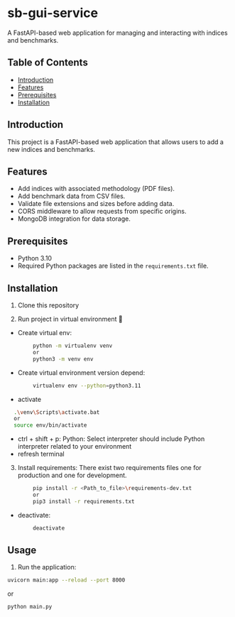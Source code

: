 # sb-gui-service

A FastAPI-based web application for managing and interacting with indices and benchmarks.

## Table of Contents

- [Introduction](#introduction)
- [Features](#features)
- [Prerequisites](#prerequisites)
- [Installation](#installation)

## Introduction

This project is a FastAPI-based web application that allows users
to add a new indices and benchmarks.

## Features

- Add indices with associated methodology (PDF files).
- Add benchmark data from CSV files.
- Validate file extensions and sizes before adding data.
- CORS middleware to allow requests from specific origins.
- MongoDB integration for data storage.

## Prerequisites

- Python 3.10
- Required Python packages are listed in the `requirements.txt` file.

## Installation

1. Clone this repository

2. Run project in virtual environment 🚀

- Create virtual env:

```bash
        python -m virtualenv venv
        or
        python3 -m venv env
```

- Create virtual environment version depend:

```bash
        virtualenv env --python=python3.11
```

- activate

```bash
  .\venv\Scripts\activate.bat
  or
  source env/bin/activate
```

- ctrl + shift + p: Python: Select interpreter
  should include Python interpreter related to your environment
- refresh terminal

3. Install requirements:
   There exist two requirements files one for production and one for development.

```bash
        pip install -r <Path_to_file>\requirements-dev.txt
        or
        pip3 install -r requirements.txt
```

- deactivate:

```bash
        deactivate
```

## Usage

1. Run the application:

```bash
uvicorn main:app --reload --port 8000
```

or

```bash
python main.py
```
